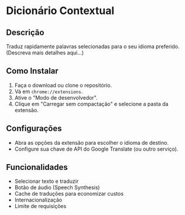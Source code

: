 # Dicionário Contextual

## Descrição
Traduz rapidamente palavras selecionadas para o seu idioma preferido.  
(Descreva mais detalhes aqui...)

## Como Instalar
1. Faça o download ou clone o repositório.
2. Vá em `chrome://extensions`.
3. Ative o "Modo de desenvolvedor".
4. Clique em "Carregar sem compactação" e selecione a pasta da extensão.

## Configurações
- Abra as opções da extensão para escolher o idioma de destino.
- Configure sua chave de API do Google Translate (ou outro serviço).

## Funcionalidades
- Selecionar texto e traduzir
- Botão de áudio (Speech Synthesis)
- Cache de traduções para economizar custos
- Internacionalização
- Limite de requisições

